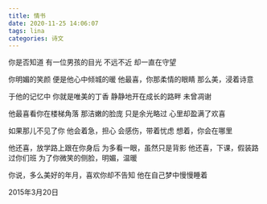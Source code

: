 ```yaml
---
title: 情书
date: 2020-11-25 14:06:07
tags: lina
categories: 诗文
---
```

你是否知道
有一位男孩的目光
不远不近
却一直在守望

你明媚的笑颜
便是他心中倾城的暖
他最喜，你那柔情的眼睛
那么美，浸着诗意

于他的记忆中
你就是唯美的丁香
静静地开在成长的路畔
未曾凋谢

他最喜看你在楼梯角落
那洁嫩的脸庞
只是余光略过
心里却盈满了欢喜

如果那儿不见了你
他会着急，担心
会感伤，带着忧虑
想着，你会在哪里

他还喜，放学路上跟在你身后
为多看一眼，虽然只是背影
他还喜，下课，假装路过你们班
为了你微笑的侧脸，明媚，温暖

你说，多么美好的年月，喜欢你却不告知
他在自己梦中慢慢睡着

2015年3月20日
